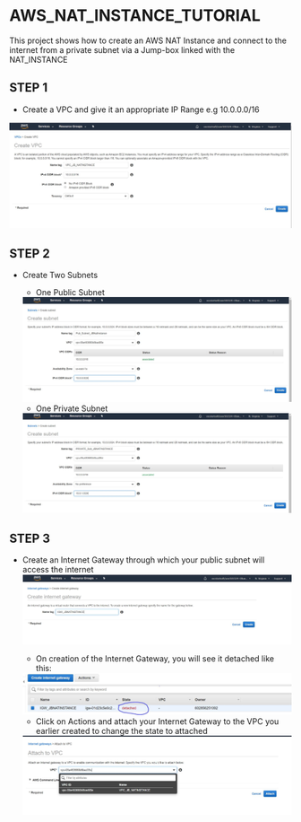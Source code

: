# AWS_NAT_INSTANCE_TUTORIAL
This project shows how to create an AWS NAT Instance and connect to the internet from a private subnet via a Jump-box linked with the NAT_INSTANCE

## STEP 1
  * Create a VPC and give it an appropriate IP Range e.g 10.0.0.0/16
  <img src = "./CreateVPC_1.JPG"/>

## STEP 2
  * Create Two Subnets 
    * One Public Subnet 
     <img src = "./CreatePublicSubnet.JPG"/>
     
    * One Private Subnet
     <img src = "./CreatePrivateSubnet.JPG"/>
    
## STEP 3 
  * Create an Internet Gateway through which your public subnet will access the internet
     <img src = "./CREATE_InternetGateway.JPG"/>
     * On creation of the Internet Gateway, you will see it detached like this:
      <img src = "./InitialStateOfYourIGW.JPG"/>
      
     * Click on Actions and attach your Internet Gateway to the VPC you earlier created
       to change the state to attached
      <img src = "./Attach_YourIGW_To_VPC.JPG"/>
     
